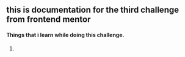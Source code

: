 ## this is documentation for the third challenge from frontend mentor

#### Things that i learn while doing this challenge.
1. 